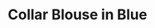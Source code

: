 ---
title: Collar Blouse in Blue
price: RUB 3,900

description: Made of soft and natural nude cotton fabric, which feels really nice on your skin. Loose silhouette gives comfort and freedom of movement. The collar has a button closure on the back. And, here is your part of design – a transparent chest pocket, which you fill with whatever you want.

composition: 90% cotton, 10% polyester
sizes: Available in two sizes (S, M)
---